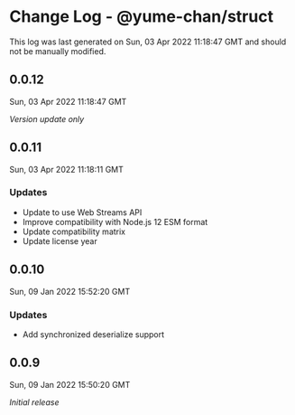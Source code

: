 # Change Log - @yume-chan/struct

This log was last generated on Sun, 03 Apr 2022 11:18:47 GMT and should not be manually modified.

## 0.0.12
Sun, 03 Apr 2022 11:18:47 GMT

_Version update only_

## 0.0.11
Sun, 03 Apr 2022 11:18:11 GMT

### Updates

- Update to use Web Streams API
- Improve compatibility with Node.js 12 ESM format
- Update compatibility matrix
- Update license year

## 0.0.10
Sun, 09 Jan 2022 15:52:20 GMT

### Updates

- Add synchronized deserialize support

## 0.0.9
Sun, 09 Jan 2022 15:50:20 GMT

_Initial release_

